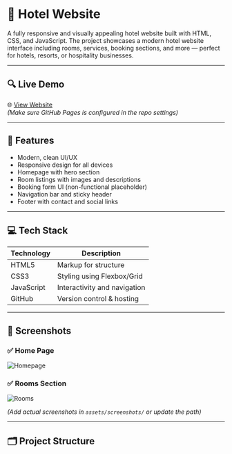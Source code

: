# 🏨 Hotel Website

A fully responsive and visually appealing hotel website built with HTML, CSS, and JavaScript. The project showcases a modern hotel website interface including rooms, services, booking sections, and more — perfect for hotels, resorts, or hospitality businesses.

---

## 🔍 Live Demo

🌐 [View Website](https://sushilkantaria.github.io/Hotel-Website/)  
*(Make sure GitHub Pages is configured in the repo settings)*

---

## 📌 Features

- Modern, clean UI/UX
- Responsive design for all devices
- Homepage with hero section
- Room listings with images and descriptions
- Booking form UI (non-functional placeholder)
- Navigation bar and sticky header
- Footer with contact and social links

---

## 💻 Tech Stack

| Technology | Description                  |
|------------|------------------------------|
| HTML5      | Markup for structure         |
| CSS3       | Styling using Flexbox/Grid   |
| JavaScript | Interactivity and navigation |
| GitHub     | Version control & hosting    |

---

## 📸 Screenshots

### ✅ Home Page  
![Homepage](./assets/screenshots/homepage.png)

### ✅ Rooms Section  
![Rooms](./assets/screenshots/rooms.png)

*(Add actual screenshots in `assets/screenshots/` or update the path)*

---

## 🗂️ Project Structure

